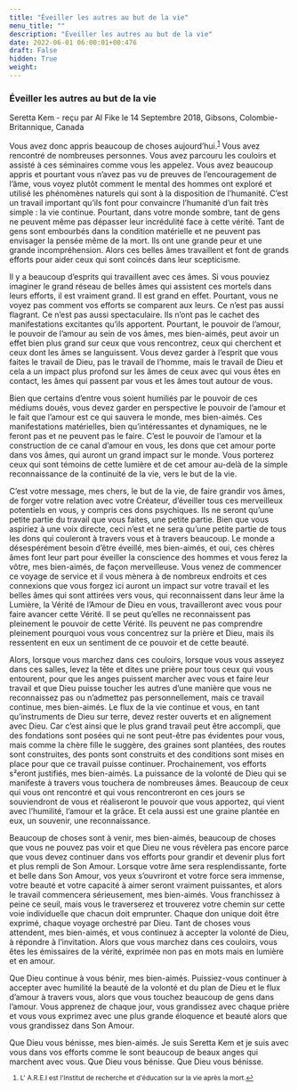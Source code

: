 ```yaml
---
title: "Éveiller les autres au but de la vie"
menu_title: ""
description: "Éveiller les autres au but de la vie"
date: 2022-06-01 06:00:01+00:476
draft: False
hidden: True
weight:
---
```

### Éveiller les autres au but de la vie

Seretta Kem - reçu par Al Fike le 14 Septembre 2018, Gibsons, Colombie-Britannique, Canada

Vous avez donc appris beaucoup de choses aujourd’hui.<sup id=”a1”>[1](#f1)</sup> Vous avez rencontré de nombreuses personnes. Vous avez parcouru les couloirs et assisté à ces séminaires comme vous les appelez. Vous avez beaucoup appris et pourtant vous n’avez pas vu de preuves de l’encouragement de l’âme, vous voyez plutôt comment le mental des hommes ont exploré et utilisé les phénomènes naturels qui sont à la disposition de l’humanité. C’est un travail important qu’ils font pour convaincre l’humanité d’un fait très simple : la vie continue. Pourtant, dans votre monde sombre, tant de gens ne peuvent même pas dépasser leur incrédulité face à cette vérité. Tant de gens sont embourbés dans la condition matérielle et ne peuvent pas envisager la pensée même de la mort. Ils ont une grande peur et une grande incompréhension. Alors ces belles âmes travaillent et font de grands efforts pour aider ceux qui sont coincés dans leur scepticisme.

Il y a beaucoup d’esprits qui travaillent avec ces âmes. Si vous pouviez imaginer le grand réseau de belles âmes qui assistent ces mortels dans leurs efforts, il est vraiment grand. Il est grand en effet. Pourtant, vous ne voyez pas comment vos efforts se comparent aux leurs. Ce n’est pas aussi flagrant. Ce n’est pas aussi spectaculaire. Ils n’ont pas le cachet des manifestations excitantes qu’ils apportent. Pourtant, le pouvoir de l’amour, le pouvoir de l’amour au sein de vos âmes, mes bien-aimés, peut avoir un effet bien plus grand sur ceux que vous rencontrez, ceux qui cherchent et ceux dont les âmes se languissent. Vous devez garder à l’esprit que vous faites le travail de Dieu, pas le travail de l’homme, mais le travail de Dieu et cela a un impact plus profond sur les âmes de ceux avec qui vous êtes en contact, les âmes qui passent par vous et les âmes tout autour de vous.

Bien que certains d’entre vous soient humiliés par le pouvoir de ces médiums doués, vous devez garder en perspective le pouvoir de l’amour et le fait que l’amour est ce qui sauvera le monde, mes bien-aimés. Ces manifestations matérielles, bien qu’intéressantes et dynamiques, ne le feront pas et ne peuvent pas le faire. C’est le pouvoir de l’amour et la construction de ce canal d’amour en vous, les dons que cet amour porte dans vos âmes, qui auront un grand impact sur le monde. Vous porterez ceux qui sont témoins de cette lumière et de cet amour au-delà de la simple reconnaissance de la continuité de la vie, vers le but de la vie.

C’est votre message, mes chers, le but de la vie, de faire grandir vos âmes, de forger votre relation avec votre Créateur, d’éveiller tous ces merveilleux potentiels en vous, y compris ces dons psychiques. Ils ne seront qu’une petite partie du travail que vous faites, une petite partie. Bien que vous aspiriez à une voix directe, ceci n’est et ne sera qu’une petite partie de tous les dons qui couleront à travers vous et à travers beaucoup. Le monde a désespérément besoin d’être éveillé, mes bien-aimés, et oui, ces chères âmes font leur part pour éveiller la conscience des hommes et vous ferez la vôtre, mes bien-aimés, de façon merveilleuse. Vous venez de commencer ce voyage de service et il vous mènera à de nombreux endroits et ces connexions que vous forgez ici auront un impact sur votre travail et les belles âmes qui sont attirées vers vous, qui reconnaissent dans leur âme la Lumière, la Vérité de l’Amour de Dieu en vous, travailleront avec vous pour faire avancer cette Vérité. Il se peut qu’elles ne reconnaissent pas pleinement le pouvoir de cette Vérité. Ils peuvent ne pas comprendre pleinement pourquoi vous vous concentrez sur la prière et Dieu, mais ils ressentent en eux un sentiment de ce pouvoir et de cette beauté.

Alors, lorsque vous marchez dans ces couloirs, lorsque vous vous asseyez dans ces salles, levez la tête et dites une prière pour tous ceux qui vous entourent, pour que les anges puissent marcher avec vous et faire leur travail et que Dieu puisse toucher les autres d’une manière que vous ne reconnaissez pas ou n’admettez pas personnellement, mais ce travail continue, mes bien-aimés. Le flux de la vie continue et vous, en tant qu’instruments de Dieu sur terre, devez rester ouverts et en alignement avec Dieu. Car c’est ainsi que le plus grand travail peut être accompli, que des fondations sont posées qui ne sont peut-être pas évidentes pour vous, mais comme la chère fille le suggère, des graines sont plantées, des routes sont construites, des ponts sont construits et des conditions sont mises en place pour que ce travail puisse continuer. Prochainement, vos efforts s²eront justifiés, mes bien-aimés. La puissance de la volonté de Dieu qui se manifeste à travers vous touchera de nombreuses âmes. Beaucoup de ceux qui vous ont rencontré et qui vous rencontreront en ces jours se souviendront de vous et réaliseront le pouvoir que vous apportez, qui vient avec l’humilité, l’amour et la grâce. Et cela aussi est une graine plantée en eux, un souvenir, une reconnaissance.

Beaucoup de choses sont à venir, mes bien-aimés, beaucoup de choses que vous ne pouvez pas voir et que Dieu ne vous révèlera pas encore parce que vous devez continuer dans vos efforts pour grandir et devenir plus fort et plus rempli de Son Amour. Lorsque votre âme sera resplendissante, forte et belle dans Son Amour, vos yeux s’ouvriront et votre force sera immense, votre beauté et votre capacité à aimer seront vraiment puissantes, et alors le travail commencera sérieusement, mes bien-aimés. Vous franchissez à peine ce seuil, mais vous le traverserez et trouverez votre chemin sur cette voie individuelle que chacun doit emprunter. Chaque don unique doit être exprimé, chaque voyage orchestré par Dieu. Tant de choses vous attendent, mes bien-aimés, et vous continuez à accepter la volonté de Dieu, à répondre à l’invitation. Alors que vous marchez dans ces couloirs, vous êtes les émissaires de la vérité, exprimée non pas en mots mais en lumière et en amour.

Que Dieu continue à vous bénir, mes bien-aimés. Puissiez-vous continuer à accepter avec humilité la beauté de la volonté et du plan de Dieu et le flux d’amour à travers vous, alors que vous touchez beaucoup de gens dans l’amour. Vous apprenez de chaque jour, vous grandissez avec chaque prière et vous vous exprimez avec une plus grande éloquence et beauté alors que vous grandissez dans Son Amour.

Que Dieu vous bénisse, mes bien-aimés. Je suis Seretta Kem et je suis avec vous dans vos efforts comme le sont beaucoup de beaux anges qui marchent avec vous. Que Dieu vous bénisse. Que Dieu vous bénisse.
<small>

1. <large id=”f1”> L' A.R.E.I est l'Institut de recherche et d'éducation sur la vie après la mort.[↩](#a1)



